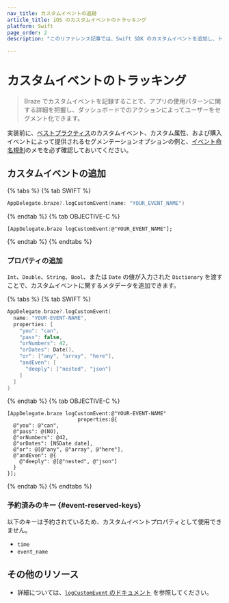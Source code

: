 ```yaml
---
nav_title: カスタムイベントの追跡
article_title: iOS のカスタムイベントのトラッキング
platform: Swift
page_order: 2
description: "このリファレンス記事では、Swift SDK のカスタムイベントを追加し、トラッキングする方法を説明します。"

---
```


# カスタムイベントのトラッキング

> Braze でカスタムイベントを記録することで、アプリの使用パターンに関する詳細を把握し、ダッシュボードでのアクションによってユーザーをセグメント化できます。

実装前に、[ベストプラクティス][0]のカスタムイベント、カスタム属性、および購入イベントによって提供されるセグメンテーションオプションの例と、[イベント命名規則]({{site.baseurl}}/user_guide/data_and_analytics/custom_data/event_naming_conventions/)のメモを必ず確認しておいてください。

## カスタムイベントの追加

{% tabs %}
{% tab SWIFT %}

```swift
AppDelegate.braze?.logCustomEvent(name: "YOUR_EVENT_NAME")
```

{% endtab %}
{% tab OBJECTIVE-C %}

```objc
[AppDelegate.braze logCustomEvent:@"YOUR_EVENT_NAME"];
```

{% endtab %}
{% endtabs %}

### プロパティの追加

`Int`、`Double`、`String`、`Bool`、または `Date` の値が入力された `Dictionary` を渡すことで、カスタムイベントに関するメタデータを追加できます。

{% tabs %}
{% tab SWIFT %}

```swift
AppDelegate.braze?.logCustomEvent(
  name: "YOUR-EVENT-NAME",
  properties: [
    "you": "can",
    "pass": false,
    "orNumbers": 42,
    "orDates": Date(),
    "or": ["any", "array", "here"],
    "andEven": [
      "deeply": ["nested", "json"]
    ]
  ]
)
```

{% endtab %}
{% tab OBJECTIVE-C %}

```objc
[AppDelegate.braze logCustomEvent:@"YOUR-EVENT-NAME"
                       properties:@{
  @"you": @"can",
  @"pass": @(NO),
  @"orNumbers": @42,
  @"orDates": [NSDate date],
  @"or": @[@"any", @"array", @"here"],
  @"andEven": @{
    @"deeply": @[@"nested", @"json"]
  }
}];
```

{% endtab %}
{% endtabs %}

### 予約済みのキー {#event-reserved-keys}

以下のキーは予約されているため、カスタムイベントプロパティとして使用できません。

- `time`
- `event_name`

## その他のリソース

- 詳細については、[`logCustomEvent` のドキュメント][1] を参照してください。

[0]: {{site.baseurl}}/developer_guide/platform_wide/analytics_overview/#user-data-collection
[1]: https://braze-inc.github.io/braze-swift-sdk/documentation/brazekit/braze/logcustomevent(name:properties:fileid:line:) "logcustomevent ドキュメント"
